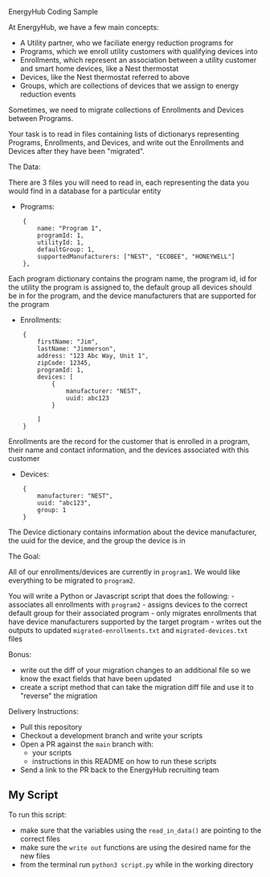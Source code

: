 EnergyHub Coding Sample

At EnergyHub, we have a few main concepts: 

- A Utility partner, who we faciliate energy reduction programs for
- Programs, which we enroll utility customers with qualifying devices into
- Enrollments, which represent an association between a utility customer and smart home devices, like a Nest thermostat
- Devices, like the Nest thermostat referred to above
- Groups, which are collections of devices that we assign to energy reduction events

Sometimes, we need to migrate collections of Enrollments and Devices between Programs.

Your task is to read in files containing lists of dictionarys representing Programs, Enrollments, and Devices, and write out the Enrollments and Devices after they have been "migrated". 

The Data:

There are 3 files you will need to read in, each representing the data you would find in a database for a particular entity

- Programs:

```
    {
        name: "Program 1",
        programId: 1,
        utilityId: 1,
        defaultGroup: 1,
        supportedManufacturers: ["NEST", "ECOBEE", "HONEYWELL"]
    },
```

Each program dictionary contains the program name, the program id, id for the utility the program is assigned to, the default group all devices should be in for the program, and the device manufacturers that are supported for the program

- Enrollments:

```
    {
        firstName: "Jim",
        lastName: "Jimmerson",
        address: "123 Abc Way, Unit 1",
        zipCode: 12345,
        programId: 1,
        devices: [
            {
                manufacturer: "NEST",
                uuid: abc123
            }
            
        ]
    }
```

Enrollments are the record for the customer that is enrolled in a program, their name and contact information, and the devices associated with this customer

- Devices:

```
    {
        manufacturer: "NEST",
        uuid: "abc123",
        group: 1
    }
```

The Device dictionary contains information about the device manufacturer, the uuid for the device, and the group the device is in


The Goal: 

All of our enrollments/devices are currently in `program1`. We would like everything to be migrated to `program2`.

You will write a Python or Javascript script that does the following:
    - associates all enrollments with `program2`
    - assigns devices to the correct default group for their associated program
    - only migrates enrollments that have device manufacturers supported by the target program
    - writes out the outputs to updated `migrated-enrollments.txt` and `migrated-devices.txt` files

Bonus:
- write out the diff of your migration changes to an additional file so we know the exact fields that have been updated
- create a script method that can take the migration diff file and use it to "reverse" the migration


Delivery Instructions:

- Pull this repository
- Checkout a development branch and write your scripts
- Open a PR against the `main` branch with:
    - your scripts
    - instructions in this README on how to run these scripts
- Send a link to the PR back to the EnergyHub recruiting team

## My Script

To run this script:

- make sure that the variables using the `read_in_data()` are pointing to the correct files
- make sure the `write out` functions are using the desired name for the new files
- from the terminal run `python3 script.py` while in the working directory
